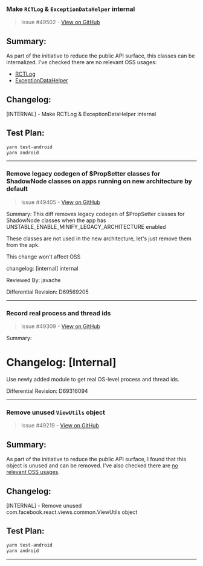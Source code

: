 ### Make `RCTLog` & `ExceptionDataHelper` internal

> Issue #49502 - [View on GitHub](https://github.com/facebook/react-native/pull/49502)

## Summary:

As part of the initiative to reduce the public API surface, this classes can be internalized. I've checked there are no relevant OSS usages:

- [RCTLog](https://github.com/search?type=code&q=NOT+is%3Afork+NOT+org%3Afacebook+NOT+repo%3Areact-native-tvos%2Freact-native-tvos+NOT+repo%3Anuagoz%2Freact-native+NOT+repo%3A2lambda123%2Freact-native+NOT+repo%3Abeanchips%2Ffacebookreactnative+NOT+repo%3AfabOnReact%2Freact-native-notes+NOT+user%3Ahuntie+NOT+repo%3AMaxdev18%2Fpowersync_app+NOT+repo%3Acarter-0%2Finstagram-decompiled+NOT+repo%3Am0mosenpai%2Finstadamn+NOT+repo%3AA-Star100%2FA-Star100-AUG2-2024+NOT+repo%3Alclnrd%2Fdetox-scrollview-reproductible+NOT+repo%3ADionisisChytiris%2FWorldWiseTrivia_Main+NOT+repo%3Apast3l%2Fhi2+NOT+repo%3AoneDotpy%2FCaribouQuest+NOT+repo%3Abejayoharen%2Fdailytodo+NOT+repo%3Amolangning%2Freversing-discord+NOT+repo%3AScottPrzy%2Freact-native+NOT+repo%3Agabrieldonadel%2Freact-native-visionos+NOT+repo%3AGabriel2308%2FTestes-Soft+NOT+repo%3Adawnzs03%2FflakyBuild+NOT+repo%3Acga2351%2Fcode+NOT+repo%3Astreeg%2Ftcc+NOT+repo%3Asoftware-mansion-labs%2Freact-native-swiftui+com.facebook.react.util.RCTLog)
- [ExceptionDataHelper](https://github.com/search?type=code&q=NOT+is%3Afork+NOT+org%3Afacebook+NOT+repo%3Areact-native-tvos%2Freact-native-tvos+NOT+repo%3Anuagoz%2Freact-native+NOT+repo%3A2lambda123%2Freact-native+NOT+repo%3Abeanchips%2Ffacebookreactnative+NOT+repo%3AfabOnReact%2Freact-native-notes+NOT+user%3Ahuntie+NOT+repo%3AMaxdev18%2Fpowersync_app+NOT+repo%3Acarter-0%2Finstagram-decompiled+NOT+repo%3Am0mosenpai%2Finstadamn+NOT+repo%3AA-Star100%2FA-Star100-AUG2-2024+NOT+repo%3Alclnrd%2Fdetox-scrollview-reproductible+NOT+repo%3ADionisisChytiris%2FWorldWiseTrivia_Main+NOT+repo%3Apast3l%2Fhi2+NOT+repo%3AoneDotpy%2FCaribouQuest+NOT+repo%3Abejayoharen%2Fdailytodo+NOT+repo%3Amolangning%2Freversing-discord+NOT+repo%3AScottPrzy%2Freact-native+NOT+repo%3Agabrieldonadel%2Freact-native-visionos+NOT+repo%3AGabriel2308%2FTestes-Soft+NOT+repo%3Adawnzs03%2FflakyBuild+NOT+repo%3Acga2351%2Fcode+NOT+repo%3Astreeg%2Ftcc+NOT+repo%3Asoftware-mansion-labs%2Freact-native-swiftui+com.facebook.react.util.ExceptionDataHelper)

## Changelog:

[INTERNAL] - Make RCTLog & ExceptionDataHelper internal

## Test Plan:

```bash
yarn test-android
yarn android
```

---

### Remove legacy codegen of $PropSetter classes for ShadowNode classes on apps running on new architecture by default

> Issue #49405 - [View on GitHub](https://github.com/facebook/react-native/pull/49405)

Summary:
This diff removes legacy codegen of $PropSetter classes for ShadowNode classes when the app has UNSTABLE_ENABLE_MINIFY_LEGACY_ARCHITECTURE enabled

These classes are not used in the new architecture, let's just remove them from the apk.

This change won't affect OSS

changelog: [internal] internal

Reviewed By: javache

Differential Revision: D69569205




---

### Record real process and thread ids

> Issue #49309 - [View on GitHub](https://github.com/facebook/react-native/pull/49309)

Summary:
# Changelog: [Internal]

Use newly added module to get real OS-level process and thread ids.

Differential Revision: D69316094




---

### Remove unused `ViewUtils` object

> Issue #49219 - [View on GitHub](https://github.com/facebook/react-native/pull/49219)

## Summary:

As part of the initiative to reduce the public API surface, I found that this object is unused and can be removed. I've also checked there are [no relevant OSS usages](https://github.com/search?type=code&q=NOT+is%3Afork+NOT+org%3Afacebook+NOT+repo%3Areact-native-tvos%2Freact-native-tvos+NOT+repo%3Anuagoz%2Freact-native+NOT+repo%3A2lambda123%2Freact-native+NOT+repo%3Abeanchips%2Ffacebookreactnative+NOT+repo%3AfabOnReact%2Freact-native-notes+NOT+user%3Ahuntie+com.facebook.react.views.common.ViewUtils).

## Changelog:

[INTERNAL] - Remove unused com.facebook.react.views.common.ViewUtils object

## Test Plan:

```bash
yarn test-android
yarn android
```

---

